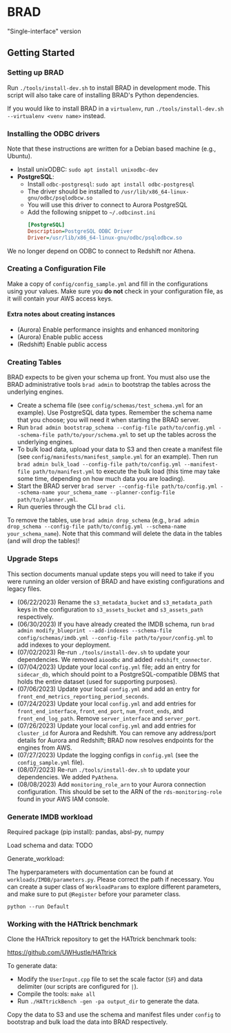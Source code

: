 # BRAD

"Single-interface" version

## Getting Started

### Setting up BRAD

Run `./tools/install-dev.sh` to install BRAD in development mode. This script
will also take care of installing BRAD's Python dependencies.

If you would like to install BRAD in a `virtualenv`, run
`./tools/install-dev.sh --virtualenv <venv name>` instead.

### Installing the ODBC drivers

Note that these instructions are written for a Debian based machine (e.g., Ubuntu).

- Install unixODBC: `sudo apt install unixodbc-dev`
- **PostgreSQL**:
  - Install `odbc-postgresql`: `sudo apt install odbc-postgresql`
  - The driver should be installed to `/usr/lib/x86_64-linux-gnu/odbc/psqlodbcw.so`
  - You will use this driver to connect to Aurora PostgreSQL
  - Add the following snippet to `~/.odbcinst.ini`
    ```ini
    [PostgreSQL]
    Description=PostgreSQL ODBC Driver
    Driver=/usr/lib/x86_64-linux-gnu/odbc/psqlodbcw.so
    ```

We no longer depend on ODBC to connect to Redshift nor Athena.

### Creating a Configuration File

Make a copy of `config/config_sample.yml` and fill in the configurations using
your values. Make sure you **do not** check in your configuration file, as it
will contain your AWS access keys.

#### Extra notes about creating instances

- (Aurora) Enable performance insights and enhanced monitoring
- (Aurora) Enable public access
- (Redshift) Enable public access

### Creating Tables

BRAD expects to be given your schema up front. You must also use the BRAD
administrative tools `brad admin` to bootstrap the tables across the underlying
engines.

- Create a schema file (see `config/schemas/test_schema.yml` for an example). Use
  PostgreSQL data types. Remember the schema name that you choose; you will need
  it when starting the BRAD server.
- Run `brad admin bootstrap_schema --config-file path/to/config.yml
  --schema-file path/to/your/schema.yml` to set up the tables across the
  underlying engines.
- To bulk load data, upload your data to S3 and then create a manifest file (see
  `config/manifests/manifest_sample.yml` for an example). Then run `brad admin
  bulk_load --config-file path/to/config.yml --manifest-file
  path/to/manifest.yml` to execute the bulk load (this time may take some time,
  depending on how much data you are loading).
- Start the BRAD server `brad server --config-file path/to/config.yml
  --schema-name your_schema_name --planner-config-file path/to/planner.yml`.
- Run queries through the CLI `brad cli`.

To remove the tables, use `brad admin drop_schema` (e.g., `brad admin
drop_schema --config-file path/to/config.yml --schema-name
your_schema_name`). Note that this command will delete the data in the tables
(and will drop the tables)!


### Upgrade Steps

This section documents manual update steps you will need to take if you were
running an older version of BRAD and have existing configurations and legacy
files.

- (06/22/2023) Rename the `s3_metadata_bucket` and `s3_metadata_path` keys in
  the configuration to `s3_assets_bucket` and `s3_assets_path` respectively.
- (06/30/2023) If you have already created the IMDB schema, run `brad admin
  modify_blueprint --add-indexes --schema-file config/schemas/imdb.yml
  --config-file path/to/your/config.yml` to add indexes to your deployment.
- (07/02/2023) Re-run `./tools/install-dev.sh` to update your dependencies. We
  removed `aioodbc` and added `redshift_connector`.
- (07/04/2023) Update your local `config.yml` file; add an entry for
  `sidecar_db`, which should point to a PostgreSQL-compatible DBMS that holds
  the entire dataset (used for supporting purposes).
- (07/06/2023) Update your local `config.yml` and add an entry for
  `front_end_metrics_reporting_period_seconds`.
- (07/24/2023) Update your local `config.yml` and add entries for
  `front_end_interface`, `front_end_port`, `num_front_ends`, and
  `front_end_log_path`. Remove `server_interface` and `server_port`.
- (07/26/2023) Update your local `config.yml` and add entries for `cluster_id`
  for Aurora and Redshift. You can remove any address/port details for Aurora and
  Redshift; BRAD now resolves endpoints for the engines from AWS.
- (07/27/2023) Update the logging configs in `config.yml` (see the
  `config_sample.yml` file).
- (08/07/2023) Re-run `./tools/install-dev.sh` to update your dependencies. We
  added `PyAthena`.
- (08/08/2023) Add `monitoring_role_arn` to your Aurora connection
  configuration. This should be set to the ARN of the `rds-monitoring-role`
  found in your AWS IAM console.


### Generate IMDB workload

Required package (pip install): pandas, absl-py, numpy

Load schema and data: TODO

Generate_workload: 

The hyperparameters with documentation can be found at `workloads/IMDB/parameters.py`. 
Please correct the path if necessary. 
You can create a super class of `WorkloadParams` to explore different parameters, 
and make sure to put `@Register` before your parameter class.

```angular2html
python --run Default
```


### Working with the HATtrick benchmark

Clone the HATtrick repository to get the HATtrick benchmark tools:

https://github.com/UWHustle/HATtrick

To generate data:
- Modify the `UserInput.cpp` file to set the scale factor (`SF`) and data
  delimiter (our scripts are configured for `|`).
- Compile the tools: `make all`
- Run `./HATtrickBench -gen -pa output_dir` to generate the data.

Copy the data to S3 and use the schema and manifest files under `config` to
bootstrap and bulk load the data into BRAD respectively.

